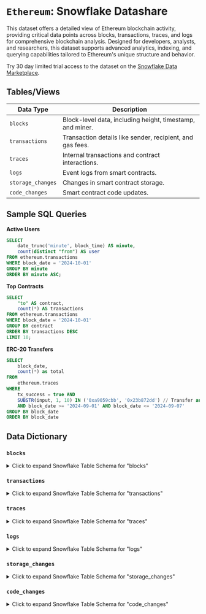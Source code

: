 # `Ethereum`: Snowflake Datashare

This dataset offers a detailed view of Ethereum blockchain activity, providing critical data points across blocks, transactions, traces, and logs for comprehensive blockchain analysis. Designed for developers, analysts, and researchers, this dataset supports advanced analytics, indexing, and querying capabilities tailored to Ethereum's unique structure and behavior.

Try 30 day limited trial access to the dataset on the [Snowflake Data Marketplace](https://app.snowflake.com/marketplace).

## Tables/Views

| Data Type           | Description |
|---------------------|-------------|
| `blocks`            | Block-level data, including height, timestamp, and miner. |
| `transactions`      | Transaction details like sender, recipient, and gas fees. |
| `traces`            | Internal transactions and contract interactions. |
| `logs`              | Event logs from smart contracts. |
| `storage_changes`   | Changes in smart contract storage. |
| `code_changes`      | Smart contract code updates. |

## Sample SQL Queries

**Active Users**

```sql
SELECT
    date_trunc('minute', block_time) AS minute,
    count(distinct "from") AS user
FROM ethereum.transactions
WHERE block_date = '2024-10-01'
GROUP BY minute
ORDER BY minute ASC;
```

**Top Contracts**

```sql
SELECT
    "to" AS contract,
    count(*) AS transactions
FROM ethereum.transactions
WHERE block_date = '2024-10-01'
GROUP BY contract
ORDER BY transactions DESC
LIMIT 10;
```

**ERC-20 Transfers**

```sql
SELECT
    block_date,
    count(*) as total
FROM
    ethereum.traces
WHERE
    tx_success = true AND
    SUBSTR(input, 1, 10) IN ('0xa9059cbb', '0x23b872dd') // Transfer and TransferFrom
    AND block_date >= '2024-09-01' AND block_date <= '2024-09-07'
GROUP BY block_date
ORDER BY block_date
```

## Data Dictionary

### `blocks`

<details>
<summary>Click to expand Snowflake Table Schema for "blocks"</summary>

| Field Name               | Type             | Description                                            |
|--------------------------|------------------|--------------------------------------------------------|
| **time**                 | TIMESTAMP_NTZ(3) |                                                        |
| **number**               | NUMBER(38,0)     |                                                        |
| **date**                 | DATE             |                                                        |
| **hash**                 | VARCHAR          | EVM Hash                                               |
| **parent_hash**          | VARCHAR          | EVM Hash                                               |
| **nonce**                | NUMBER(38,0)     |                                                        |
| **ommers_hash**          | VARCHAR          | EVM Hash                                               |
| **logs_bloom**           | VARCHAR          |                                                        |
| **transactions_root**    | VARCHAR          | EVM Hash                                               |
| **state_root**           | VARCHAR          | EVM Hash                                               |
| **receipts_root**        | VARCHAR          | EVM Hash                                               |
| **withdrawals_root**     | VARCHAR          | EVM Root EIP-4895 (Shanghai Fork).          |
| **parent_beacon_root**   | VARCHAR          | EVM Root EIP-4788 (Dencun Fork).            |
| **miner**                | VARCHAR          | EVM Address                                            |
| **difficulty**           | NUMBER(38,0)     |                                              |
| **total_difficulty**     | VARCHAR          | UInt256.                                    |
| **mix_hash**             | VARCHAR          | EVM Hash                                               |
| **extra_data**           | VARCHAR          |                                                        |
| **extra_data_utf8**      | VARCHAR          |                                                        |
| **gas_limit**            | NUMBER(38,0)     |                                                        |
| **gas_used**             | NUMBER(38,0)     |                                                        |
| **base_fee_per_gas**     | VARCHAR          | EIP-1559 (London Fork).                    |
| **blob_gas_used**        | VARCHAR          | EIP-4844 (Dencun Fork).                    |
| **excess_blob_gas**      | VARCHAR          | EIP-4844 (Dencun Fork).                    |
| **size**                 | NUMBER(38,0)     | Block size in bytes                                    |
| **total_transactions**   | NUMBER(38,0)     |                                                        |
| **successful_transactions** | NUMBER(38,0)  |                                                        |
| **failed_transactions**  | NUMBER(38,0)     |                                                        |
| **total_balance_changes** | NUMBER(38,0)    |                                                        |
| **total_withdrawals**    | NUMBER(38,0)     |                                                        |
| **detail_level**         | VARCHAR          |                                                        |
| **detail_level_code**    | NUMBER(10,0)     |                                                        |

</details>

### `transactions`

<details>
  <summary>Click to expand Snowflake Table Schema for "transactions"</summary>

  | Field Name                   | Type                       | Description                  |
  |------------------------------|----------------------------|------------------------------|
  | block_time                   | TIMESTAMP_NTZ              | Timestamp of the block       |
  | block_number                 | NUMBER(38,0)               | Block number                 |
  | block_hash                   | STRING                     | EVM Hash                     |
  | block_date                   | DATE                       | Date of the block            |
  | transactions_root            | STRING                     | EVM Hash                     |
  | receipts_root                | STRING                     | EVM Hash                     |
  | index                      | NUMBER(10,0)               | Transaction index            |
  | hash                         | STRING                     | EVM Hash                     |
  | "from"                         | STRING                     | EVM Address                  |
  | "to"                           | STRING                     | EVM Address                  |
  | nonce                        | NUMBER(38,0)               | Nonce                        |
  | status                       | STRING                     | Status                       |
  | status_code                  | NUMBER(10,0)               | Status code                  |
  | success                      | BOOLEAN                    | Transaction success indicator|
  | gas_price                    | STRING                     | UInt256                      |
  | gas_limit                    | NUMBER(38,0)               | Gas limit                    |
  | value                        | STRING                     | UInt256                      |
  | data                         | STRING                     | Transaction data             |
  | v                            | STRING                     |                              |
  | r                            | STRING                     | EVM Hash                     |
  | s                            | STRING                     | EVM Hash                     |
  | gas_used                     | NUMBER(38,0)               | Gas used                     |
  | type                         | STRING                     | EIP-1559 Type                |
  | type_code                    | NUMBER(10,0)               | EIP-1559 Type code           |
  | max_fee_per_gas              | STRING                     | UInt256                      |
  | max_priority_fee_per_gas     | STRING                     | UInt256                      |
  | begin_ordinal                | NUMBER(38,0)               | Begin ordinal                |
  | end_ordinal                  | NUMBER(38,0)               | End ordinal                  |
  | blob_gas_price               | STRING                     | UInt256                      |
  | blob_gas_used                | NUMBER(38,0)               | Blob gas used                |
  | cumulative_gas_used          | NUMBER(38,0)               | Cumulative gas used          |
  | logs_bloom                   | STRING                     | Logs bloom filter            |
  | state_root                   | STRING                     | EVM Hash                     |

</details>

### `traces`

<details>
  <summary>Click to expand Snowflake Table Schema for "traces"</summary>

  | Field Name                   | Type                       | Description                                               |
  |------------------------------|----------------------------|-----------------------------------------------------------|
  | block_time                   | TIMESTAMP_NTZ              | Timestamp of the block                                    |
  | block_number                 | NUMBER(38,0)               | Block number                                              |
  | block_hash                   | STRING                     | EVM Hash                                                  |
  | block_date                   | DATE                       | Date of the block                                         |
  | tx_hash                      | STRING                     | EVM Hash of the transaction                               |
  | tx_index                     | NUMBER(10,0)               | Transaction index                                         |
  | tx_status                    | STRING                     | Status of the transaction                                 |
  | tx_status_code               | NUMBER(10,0)               | Status code of the transaction                            |
  | tx_success                   | BOOLEAN                    | Indicates if the transaction was successful               |
  | from                         | STRING                     | EVM Address of the sender                                 |
  | to                           | STRING                     | EVM Address of the receiver                               |
  | `index`                      | NUMBER(10,0)               | Trace index                                               |
  | parent_index                 | NUMBER(10,0)               | Parent trace index                                        |
  | depth                        | NUMBER(10,0)               | Trace depth                                               |
  | caller                       | STRING                     | EVM Address of the caller                                 |
  | call_type                    | STRING                     | Type of call                                              |
  | call_type_code               | NUMBER(10,0)               | Code for the call type                                    |
  | address                      | STRING                     | EVM Address involved in the trace                         |
  | value                        | STRING                     | UInt256                                                   |
  | gas_limit                    | NUMBER(38,0)               | Gas limit for the trace                                   |
  | gas_consumed                 | NUMBER(38,0)               | Gas consumed by the trace                                 |
  | return_data                  | STRING                     | Data returned by contract calls (RETURN or REVERT)        |
  | input                        | STRING                     | Input data for the trace                                  |
  | suicide                      | BOOLEAN                    | Indicates if a self-destruct occurred                     |
  | failure_reason               | STRING                     | Reason for failure, if any                                |
  | state_reverted               | BOOLEAN                    | Indicates if state was reverted                           |
  | status_reverted              | BOOLEAN                    | Indicates if status was reverted                          |
  | status_failed                | BOOLEAN                    | Indicates if status failed                                |
  | executed_code                | BOOLEAN                    | Indicates if code was executed                            |
  | begin_ordinal                | NUMBER(38,0)               | Begin ordinal                                             |
  | end_ordinal                  | NUMBER(38,0)               | End ordinal                                               |

</details>

### `logs`

<details>
  <summary>Click to expand Snowflake Table Schema for "logs"</summary>

  | Field Name                   | Type                       | Description                                               |
  |------------------------------|----------------------------|-----------------------------------------------------------|
  | block_time                   | TIMESTAMP_NTZ              | Timestamp of the block                                    |
  | block_number                 | NUMBER(38,0)               | Block number                                              |
  | block_hash                   | STRING                     | EVM Hash                                                  |
  | block_date                   | DATE                       | Date of the block                                         |
  | tx_hash                      | STRING                     | EVM Hash of the transaction                               |
  | tx_index                     | NUMBER(10,0)               | Transaction index                                         |
  | tx_status                    | STRING                     | Status of the transaction                                 |
  | tx_status_code               | NUMBER(10,0)               | Status code of the transaction                            |
  | tx_success                   | BOOLEAN                    | Indicates if the transaction was successful               |
  | tx_from                      | STRING                     | EVM Address of the sender                                 |
  | tx_to                        | STRING                     | EVM Address of the receiver                               |
  | `index`                      | NUMBER(10,0)               | Log index                                                 |
  | block_index                  | NUMBER(10,0)               | Block index                                               |
  | contract_address             | STRING                     | EVM Address of the contract                               |
  | topic0                       | STRING                     | Primary topic (EVM Hash)                                  |
  | topic1                       | STRING                     | Secondary topic (EVM Hash)                                |
  | topic2                       | STRING                     | Tertiary topic (EVM Hash)                                 |
  | topic3                       | STRING                     | Quaternary topic (EVM Hash)                               |
  | data                         | STRING                     | Log data                                                  |

</details>

### `storage_changes`

<details>
<summary>Click to expand Snowflake Table Schema for "storage_changes"</summary>

  | Field Name                   | Type                       | Description                    |
  |------------------------------|----------------------------|--------------------------------|
  | block_time                   | TIMESTAMP_NTZ              | Timestamp of the block         |
  | block_number                 | NUMBER(38,0)               | Block number                   |
  | block_hash                   | STRING                     | EVM Hash                       |
  | block_date                   | DATE                       | Date of the block              |
  | ordinal                      | NUMBER(38,0)               | Block global ordinal           |
  | address                      | STRING                     | EVM Address                    |
  | key                          | STRING                     | EVM Hash                       |
  | new_value                    | STRING                     | New storage value (EVM Hash)   |
  | old_value                    | STRING                     | Old storage value (EVM Hash)   |

</details>

### `code_changes`

<details>
<summary>Click to expand Snowflake Table Schema for "code_changes"</summary>

  | Field Name                   | Type                       | Description                    |
  |------------------------------|----------------------------|--------------------------------|
  | block_time                   | TIMESTAMP_NTZ              | Timestamp of the block         |
  | block_number                 | NUMBER(38,0)               | Block number                   |
  | block_hash                   | STRING                     | EVM Hash                       |
  | block_date                   | DATE                       | Date of the block              |
  | ordinal                      | NUMBER(38,0)               | Block global ordinal           |
  | address                      | STRING                     | EVM Address                    |
  | old_hash                     | STRING                     | Old code hash (EVM Hash)       |
  | old_code                     | STRING                     | Old code                       |
  | new_hash                     | STRING                     | New code hash (EVM Hash)       |
  | new_code                     | STRING                     | New code                       |

</details>
